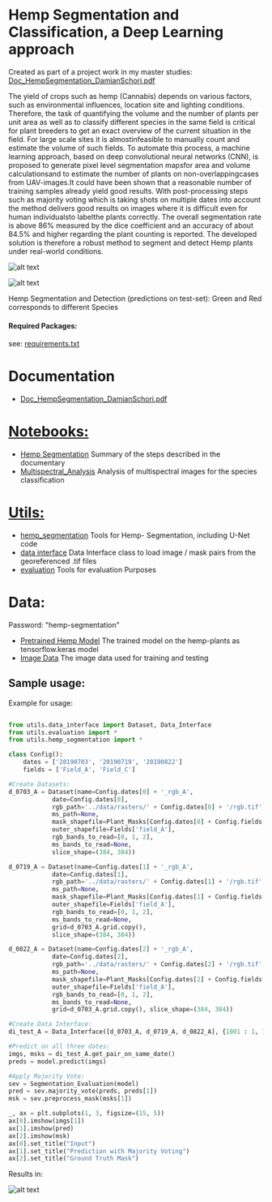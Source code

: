 # Hemp Segmentation and Classification, a Deep Learning approach

Created as part of a project work in my master studies: [Doc_HempSegmentation_DamianSchori.pdf](docs/Doc_HempSegmentation_DamianSchori.pdf)

The  yield  of  crops  such  as  hemp  (Cannabis)  depends  on  various  factors,  such  as  environmental influences,  location  site  and  lighting  conditions. Therefore,  the  task  of  quantifying the volume  and the number  of plants per unit area as well as to classify different species in the same field is critical for plant breeders to get an exact overview of the current situation in the field. For large scale sites it is almostinfeasible to manually count and estimate the volume of such fields. To automate this process, a machine learning approach, based on deep convolutional neural networks  (CNN), is proposed to generate pixel level segmentation mapsfor area and volume calculationsand to estimate the number of plants on non-overlappingcases from UAV-images.It could have been shown  that a reasonable number of training samples  already  yield  good  results.  With  post-processing steps such as majority voting which is taking shots on multiple dates into account the method delivers good results on images where it is difficult even for human individualsto labelthe plants correctly. The overall segmentation rate is above 86% measured by the dice coefficient and an accuracy of about 84.5% and higher regarding the plant counting is reported. The developed solution is therefore a robust method to segment and detect Hemp plants under real-world conditions.

![alt text](docs/image/detection1.png)

![alt text](docs/image/segmentation1.png)

Hemp Segmentation and Detection (predictions on test-set): Green and Red corresponds to different Species

#### Required Packages:
see: [requirements.txt](requirements.txt)

# Documentation
* [Doc_HempSegmentation_DamianSchori.pdf](docs/Doc_HempSegmentation_DamianSchori.pdf)
 
 # [Notebooks:](notebooks/)
 * [Hemp Segmentation](notebooks/Hemp_Segmentation.ipynb) Summary of the steps described in the documentary
 * [Multispectral_Analysis](notebooks/Multispectral_Analysis.ipynb) Analysis of multispectral images for the species classification
 
# [Utils:](utils/)
* [hemp_segmentation](utils/hemp_segmentation.py) Tools for Hemp- Segmentation, including U-Net code
* [data interface](utils/data_interface.py) Data Interface class to load image / mask pairs from the georeferenced .tif files
* [evaluation](utils/utils.py) Tools for evaluation Purposes

# Data:
Password: "hemp-segmentation"
* [Pretrained Hemp Model](https://drive.switch.ch/index.php/s/0acNiPqc7exqDAd) The trained model on the hemp-plants as tensorflow.keras model
* [Image Data](https://drive.switch.ch/index.php/s/5d3oDWPfkakRiBm) The image data used for training and testing


## Sample usage:

Example for usage:

```python

from utils.data_interface import Dataset, Data_Interface
from utils.evaluation import *
from utils.hemp_segmentation import *

class Config():
    dates = ['20190703', '20190719', '20190822']
    fields = ['Field_A', 'Field_C']

#Create Datasets:
d_0703_A = Dataset(name=Config.dates[0] + '_rgb_A', 
            date=Config.dates[0],
            rgb_path='../data/rasters/' + Config.dates[0] + '/rgb.tif',
            ms_path=None,
            mask_shapefile=Plant_Masks[Config.dates[0] + Config.fields[0]],
            outer_shapefile=Fields['field_A'],
            rgb_bands_to_read=[0, 1, 2],
            ms_bands_to_read=None,
            slice_shape=(384, 384))

d_0719_A = Dataset(name=Config.dates[1] + '_rgb_A',  
            date=Config.dates[1],
            rgb_path='../data/rasters/' + Config.dates[1] + '/rgb.tif',
            ms_path=None,
            mask_shapefile=Plant_Masks[Config.dates[1] + Config.fields[0]],
            outer_shapefile=Fields['field_A'],
            rgb_bands_to_read=[0, 1, 2],
            ms_bands_to_read=None,
            grid=d_0703_A.grid.copy(),
            slice_shape=(384, 384))

d_0822_A = Dataset(name=Config.dates[2] + '_rgb_A',  
            date=Config.dates[2],
            rgb_path='../data/rasters/' + Config.dates[2] + '/rgb.tif',
            ms_path=None,
            mask_shapefile=Plant_Masks[Config.dates[2] + Config.fields[0]],
            outer_shapefile=Fields['field_A'],
            rgb_bands_to_read=[0, 1, 2],
            ms_bands_to_read=None,
            grid=d_0703_A.grid.copy(), slice_shape=(384, 384))

#Create Data Interface:
di_test_A = Data_Interface([d_0703_A, d_0719_A, d_0822_A], {1001 : 1, 1005 : 2})

#Predict on all three dates:
imgs, msks = di_test_A.get_pair_on_same_date()
preds = model.predict(imgs)

#Apply Majority Vote:
sev = Segmentation_Evaluation(model)
pred = sev.majority_vote(preds, preds[1])
msk = sev.preprocess_mask(msks[1])

_, ax = plt.subplots(1, 3, figsize=(15, 5))
ax[0].imshow(imgs[1])
ax[1].imshow(pred)
ax[2].imshow(msk)
ax[0].set_title("Input")
ax[1].set_title("Prediction with Majority Voting")
ax[2].set_title("Ground Truth Mask")

```

Results in:

![alt text](docs/image/output1.png)
